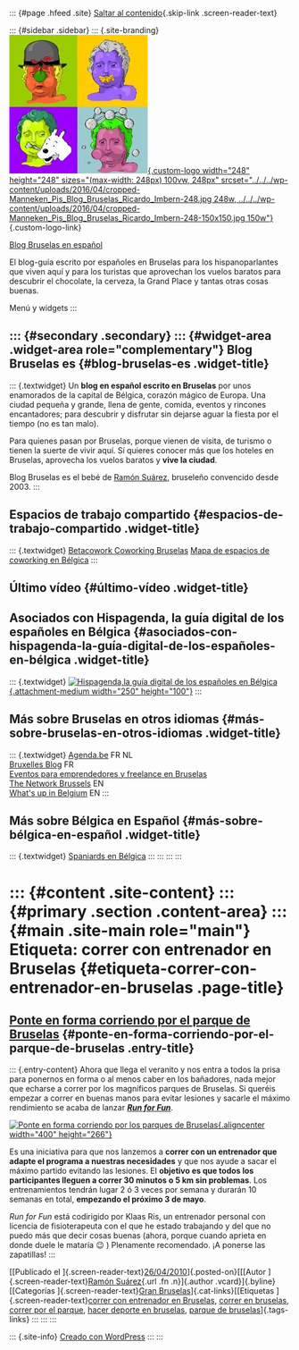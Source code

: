 ::: {#page .hfeed .site}
[Saltar al contenido](index.html#content){.skip-link
.screen-reader-text}

::: {#sidebar .sidebar}
::: {.site-branding}
[![](../../../wp-content/uploads/2016/04/cropped-Manneken_Pis_Blog_Bruselas_Ricardo_Imbern-248.jpg){.custom-logo
width="248" height="248" sizes="(max-width: 248px) 100vw, 248px"
srcset="../../../wp-content/uploads/2016/04/cropped-Manneken_Pis_Blog_Bruselas_Ricardo_Imbern-248.jpg 248w, ../../../wp-content/uploads/2016/04/cropped-Manneken_Pis_Blog_Bruselas_Ricardo_Imbern-248-150x150.jpg 150w"}](../../../index.html){.custom-logo-link}

[Blog Bruselas en español](../../../index.html)

El blog-guía escrito por españoles en Bruselas para los hispanoparlantes
que viven aquí y para los turistas que aprovechan los vuelos baratos
para descubrir el chocolate, la cerveza, la Grand Place y tantas otras
cosas buenas.

Menú y widgets
:::

::: {#secondary .secondary}
::: {#widget-area .widget-area role="complementary"}
Blog Bruselas es {#blog-bruselas-es .widget-title}
----------------

::: {.textwidget}
Un **blog en español escrito en Bruselas** por unos enamorados de la
capital de Bélgica, corazón mágico de Europa. Una ciudad pequeña y
grande, llena de gente, comida, eventos y rincones encantadores; para
descubrir y disfrutar sin dejarse aguar la fiesta por el tiempo (no es
tan malo).

Para quienes pasan por Bruselas, porque vienen de visita, de turismo o
tienen la suerte de vivir aquí. Sí quieres conocer más que los hoteles
en Bruselas, aprovecha los vuelos baratos y **vive la ciudad**.

Blog Bruselas es el bebé de [Ramón Suárez](http://www.ramonsuarez.com),
bruseleño convencido desde 2003.
:::

Espacios de trabajo compartido {#espacios-de-trabajo-compartido .widget-title}
------------------------------

::: {.textwidget}
[Betacowork Coworking Bruselas](http://www.betacowork.com) [Mapa de
espacios de coworking en Bélgica](http://coworkingbelgium.com)
:::

Último vídeo {#último-vídeo .widget-title}
------------

Asociados con Hispagenda, la guía digital de los españoles en Bélgica {#asociados-con-hispagenda-la-guía-digital-de-los-españoles-en-bélgica .widget-title}
---------------------------------------------------------------------

::: {.textwidget}
[![Hispagenda,la guía digital de los españoles en
Bélgica](../../../wp-content/uploads/2010/04/Hispagenda-250px.gif "Hispagenda, la guía digital de los españoles en Bélgica"){.attachment-medium
width="250" height="100"}](http://www.hispagenda.com)
:::

Más sobre Bruselas en otros idiomas {#más-sobre-bruselas-en-otros-idiomas .widget-title}
-----------------------------------

::: {.textwidget}
[Agenda.be](http://www.agenda.be) FR NL\
[Bruxelles Blog](http://www.bxlblog.be/) FR\
[Eventos para emprendedores y freelance en
Bruselas](http://www.betacowork.com/events/)\
[The Network
Brussels](http://groups.yahoo.com/group/TheNetworkBrussels/) EN\
[What\'s up in Belgium](http://www.whatsupin.be/) EN
:::

Más sobre Bélgica en Español {#más-sobre-bélgica-en-español .widget-title}
----------------------------

::: {.textwidget}
[Spaniards en Bélgica](http://www.spaniards.es/paises/belgica)
:::
:::
:::
:::

::: {#content .site-content}
::: {#primary .section .content-area}
::: {#main .site-main role="main"}
Etiqueta: correr con entrenador en Bruselas {#etiqueta-correr-con-entrenador-en-bruselas .page-title}
===========================================

[Ponte en forma corriendo por el parque de Bruselas](../../../index.html?p=1854) {#ponte-en-forma-corriendo-por-el-parque-de-bruselas .entry-title}
--------------------------------------------------------------------------------

::: {.entry-content}
Ahora que llega el veranito y nos entra a todos la prisa para ponernos
en forma o al menos caber en los bañadores, nada mejor que echarse a
correr por los magníficos parques de Bruselas. Si queréis empezar a
correr en buenas manos para evitar lesiones y sacarle el máximo
rendimiento se acaba de lanzar **[*Run for
Fun*](http://www.run-for-fun.be/ "Corre para divertirte y ponerte en forma")**.

[](http://www.run-for-fun.be/ "Corre para divertirte y ponerte en forma")[![Ponte
en forma corriendo por los parques de
Bruselas](http://www.run-for-fun.be/images/stories/group.jpg "Ponte en forma corriendo por los parques de Bruselas"){.aligncenter
width="400" height="266"}](http://www.run-for-fun.be/)

Es una iniciativa para que nos lanzemos a **correr con un entrenador que
adapte el programa a nuestras necesidades** y que nos ayude a sacar el
máximo partido evitando las lesiones. El **objetivo es que todos los
participantes lleguen a correr 30 minutos o 5 km sin problemas**. Los
entrenamientos tendrán lugar 2 ó 3 veces por semana y durarán 10 semanas
en total, **empezando el próximo 3 de mayo**.

*Run for Fun* está codirigido por Klaas Ris, un entrenador personal con
licencia de fisioterapeuta con el que he estado trabajando y del que no
puedo más que decir cosas buenas (ahora, porque cuando aprieta en donde
duele le mataría 😉 ) Plenamente recomendado. ¡A ponerse las zapatillas!
:::

[[Publicado el
]{.screen-reader-text}[26/04/2010](../../../index.html?p=1854)]{.posted-on}[[[Autor
]{.screen-reader-text}[Ramón
Suárez](../../2010/04/30/index.html?author=2){.url .fn .n}]{.author
.vcard}]{.byline}[[Categorías ]{.screen-reader-text}[Gran
Bruselas](../../category/gran-bruselas/index.html)]{.cat-links}[[Etiquetas
]{.screen-reader-text}[correr con entrenador en Bruselas](index.html),
[correr en bruselas](../correr-en-bruselas/index.html), [correr por el
parque](../correr-por-el-parque/index.html), [hacer deporte en
bruselas](../hacer-deporte-en-bruselas/index.html), [parque de
bruselas](../parque-de-bruselas/index.html)]{.tags-links}
:::
:::
:::

::: {.site-info}
[Creado con WordPress](https://es.wordpress.org/)
:::
:::
